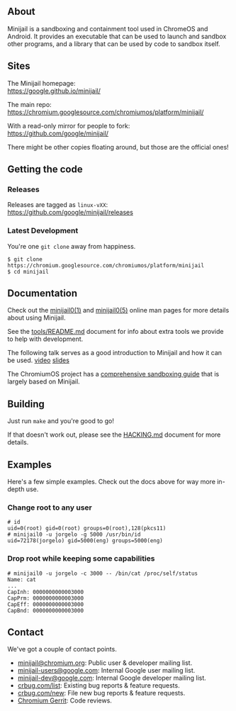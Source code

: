 ## About

Minijail is a sandboxing and containment tool used in ChromeOS and Android.
It provides an executable that can be used to launch and sandbox other programs,
and a library that can be used by code to sandbox itself.

## Sites

The Minijail homepage:<br/>
<https://google.github.io/minijail/>

The main repo:<br/>
<https://chromium.googlesource.com/chromiumos/platform/minijail/>

With a read-only mirror for people to fork:<br/>
<https://github.com/google/minijail/>

There might be other copies floating around, but those are the official ones!

## Getting the code

### Releases

Releases are tagged as `linux-vXX`:<br/>
<https://github.com/google/minijail/releases>

### Latest Development

You're one `git clone` away from happiness.

```
$ git clone https://chromium.googlesource.com/chromiumos/platform/minijail
$ cd minijail
```

## Documentation

Check out the [minijail0(1)](./minijail0.1) and [minijail0(5)](./minijail0.5)
online man pages for more details about using Minijail.

See the [tools/README.md](https://github.com/google/minijail/blob/master/tools/README.md)
document for info about extra tools we provide to help with development.

The following talk serves as a good introduction to Minijail and how it can be used.
[video](https://drive.google.com/file/d/0BwPS_JpKyELWZTFBcTVsa1hhYjA/preview)
[slides](https://docs.google.com/presentation/d/1r6LpvDZtYrsl7ryOV4HtpUR-phfCLRL6PA-chcL1Kno/present)

The ChromiumOS project has a
[comprehensive sandboxing guide](https://chromium.googlesource.com/chromiumos/docs/+/master/sandboxing.md)
that is largely based on Minijail.

## Building

Just run `make` and you're good to go!

If that doesn't work out, please see the
[HACKING.md](https://github.com/google/minijail/blob/master/HACKING.md)
document for more details.

## Examples

Here's a few simple examples.
Check out the docs above for way more in-depth use.

### Change root to any user

```
# id
uid=0(root) gid=0(root) groups=0(root),128(pkcs11)
# minijail0 -u jorgelo -g 5000 /usr/bin/id
uid=72178(jorgelo) gid=5000(eng) groups=5000(eng)
```

### Drop root while keeping some capabilities

```
# minijail0 -u jorgelo -c 3000 -- /bin/cat /proc/self/status
Name: cat
...
CapInh: 0000000000003000
CapPrm: 0000000000003000
CapEff: 0000000000003000
CapBnd: 0000000000003000
```

## Contact

We've got a couple of contact points.

* [minijail@chromium.org](https://groups.google.com/a/chromium.org/forum/#!forum/minijail):
  Public user & developer mailing list.
* [minijail-users@google.com](https://groups.google.com/a/google.com/forum/#!forum/minijail-users):
  Internal Google user mailing list.
* [minijail-dev@google.com](https://groups.google.com/a/google.com/forum/#!forum/minijail-dev):
  Internal Google developer mailing list.
* [crbug.com/list](https://crbug.com/?q=component:OS>Systems>Minijail):
  Existing bug reports & feature requests.
* [crbug.com/new](https://bugs.chromium.org/p/chromium/issues/entry?components=OS>Systems>Minijail):
  File new bug reports & feature requests.
* [Chromium Gerrit](https://chromium-review.googlesource.com/q/project:chromiumos/platform/minijail):
  Code reviews.
